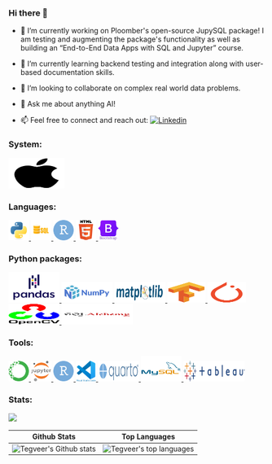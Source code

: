 ### Hi there 👋

- 🔭 I’m currently working on Ploomber's open-source JupySQL package! I am testing and augmenting the package's functionality as well as building an “End-to-End Data Apps with SQL and Jupyter” course.

- 🌱 I’m currently learning backend testing and integration along with user-based documentation skills.

- 👯 I’m looking to collaborate on complex real world data problems.

- 💬 Ask me about anything AI!

- 📫 Feel free to connect and reach out: [![Linkedin](https://img.shields.io/badge/-LinkedIn-blue?style=flat&logo=Linkedin&logoColor=white)](http://www.linkedin.com/in/tegveerg)


<h3 align="left">System:</h3>
<p align="left"> 
    <a href="https://www.apple.com/newsroom/2021/10/introducing-m1-pro-and-m1-max-the-most-powerful-chips-apple-has-ever-built/" target="_blank"> <img src="https://raw.githubusercontent.com/devicons/devicon/master/icons/apple/apple-original.svg" width="110" height="60"/> </a>
</p>

<h3 align="left">Languages:</h3>
<p align="left"> 
    <a href="https://www.python.org" target="_blank"> <img src="https://raw.githubusercontent.com/devicons/devicon/master/icons/python/python-original.svg" alt="python" width="40" height="40"/> </a> 
    <a href="https://en.wikipedia.org/wiki/SQL#:~:text=listen)%20S%2DQ%2DL%2C%20%2F%CB%88s,stream%20management%20system%20(RDSMS)." target="_blank"> <img src="icons/SQL.jpg" alt="SQL" width="40" height="40"/> </a> 
     <a href="https://posit.co/products/open-source/rstudio/" target="_blank"> <img src="https://raw.githubusercontent.com/devicons/devicon/master/icons/rstudio/rstudio-original.svg" alt="RStudio" width="40" height="40"/> </a> 
     <a href="https://en.wikipedia.org/wiki/HTML5" target="_blank"> <img src="https://raw.githubusercontent.com/devicons/devicon/master/icons/html5/html5-original-wordmark.svg" alt="html" width="40" height="40"/> </a> 
    <a href="https://getbootstrap.com/" target="_blank"> <img src="https://raw.githubusercontent.com/devicons/devicon/master/icons/bootstrap/bootstrap-original-wordmark.svg" alt="boot" width="40" height="40"/> </a> 
           
</p>

<h3 align="left">Python packages:</h3>
<p align="left"> 
    <a href="https://pandas.pydata.org/" target="_blank"> <img src="icons/pandas.png" alt="Pandas" width="100" height="60"/> </a>
    <a href="https://numpy.org/" target="_blank"> <img src="icons/numpy.png" alt="NumPy" width="100" height="40"/> </a> 
    <a href="https://matplotlib.org/" target="_blank"> <img src="icons/matplotlib.svg" alt="matplotlib" width="100" height="40"/> </a>
    <a href="https://www.tensorflow.org/" target="_blank"> <img src="icons/tensorflow.svg" alt="tensorflow" width="75" height="40"/> </a>
    <a href="https://pytorch.org/" target="_blank"> <img src="icons/pytorch.svg" alt="pytorch" width="75" height="40"/> </a>
    <a href="https://opencv.org/" target="_blank"> <img src="icons/opencv.svg" alt="opencv" width="100" height="40"/> </a>
    <a href="https://www.sqlalchemy.org/" target="_blank"> <img src="https://raw.githubusercontent.com/devicons/devicon/master/icons/sqlalchemy/sqlalchemy-original-wordmark.svg" alt="sql" width="140" height="40"/> </a>
</p>

<h3 align="left">Tools:</h3>
<p align="left">
    <a href="https://anaconda.org/" target="_blank"> <img src="https://raw.githubusercontent.com/devicons/devicon/master/icons/anaconda/anaconda-original.svg" alt="Anaconda" width="40" height="40"/> </a> 
    <a href="https://jupyter.org/" target="_blank"> <img src="https://raw.githubusercontent.com/devicons/devicon/master/icons/jupyter/jupyter-original-wordmark.svg" alt="Jupyter Notebook" width="40" height="40"/> </a> 
    <a href="https://posit.co/products/open-source/rstudio/" target="_blank"> <img src="https://raw.githubusercontent.com/devicons/devicon/master/icons/rstudio/rstudio-original.svg" alt="RStudio" width="40" height="40"/> </a> 
    <a href="https://code.visualstudio.com/" target="_blank"> <img src="https://raw.githubusercontent.com/devicons/devicon/master/icons/vscode/vscode-original-wordmark.svg" alt="VSCode" width="40" height="40"/> </a>
       <a href="https://quarto.org/" target="_blank"> <img src="icons/quarto.jpg" alt="Quarto" width="80" height="40"/> </a>     
       <a href="https://www.mysql.com/" target="_blank"> <img src="https://raw.githubusercontent.com/devicons/devicon/master/icons/mysql/mysql-original-wordmark.svg" alt="MySQL" width="80" height="50"/> </a>  
       <a href="https://public.tableau.com/app/profile/tegveerghura" target="_blank"> <img src="icons/tableau.png" alt="Tableau" width="120" height="40"/> </a> 
        
</p>

<h3 align="left">Stats:</h3>

![](https://komarev.com/ghpvc/?username=TegveerG&color=green)

| Github Stats | Top Languages |
| --- | --- |
| ![Tegveer's Github stats](https://github-readme-stats-sigma-five.vercel.app/api?username=TegveerG&show_icons=true&theme=tokyonight&count_private=true) | ![Tegveer's top languages](https://github-readme-stats.vercel.app/api/top-langs/?username=TegveerG&show_icons=true&theme=tokyonight&count_private=true&layout=compact) |

